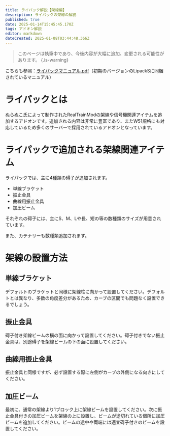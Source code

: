 ```yaml
---
title: ライパック解説【架線編】
description: ライパックの架線の解説
published: true
date: 2025-01-14T15:45:45.170Z
tags: アドオン解説
editor: markdown
dateCreated: 2025-01-08T03:44:48.366Z
---
```


> このページは執筆中であり、今後内容が大幅に追加、変更される可能性があります。
{.is-warning}

こちらも参照：<a href="https://ux.getuploader.com/HashimotoSesaku_download/download/8" target="_blank">ライパックマニュアル.pdf</a>（初期のバージョンのLipackSに同梱されているマニュアル）

# ライパックとは
ぬらぬこ氏によって制作されたRealTrainModの架線や信号機関連アイテムを追加するアドオンです。追加される内容は非常に豊富であり、またW51規格にも対応しているため多くのサーバーで採用されているアドオンとなっています。

# ライパックで追加される架線関連アイテム
ライパックでは、主に4種類の碍子が追加されます。

* 単線ブラケット
* 振止金具
* 曲線用振止金具
* 加圧ビーム

それぞれの碍子には、主にS、M、Lや長、短の等の数種類のサイズが用意されています。

また、カテナリーも数種類追加されます。
# 架線の設置方法

## 単線ブラケット
デフォルトのブラケットと同様に架線柱に向かって設置してください。デフォルトとは異なり、多数の角度差分があるため、カーブの区間でも問題なく設置できるでしょう。

## 振止金具
碍子付き架線ビームの横の面に向かって設置してください。碍子付きでない振止金具は、別途碍子を架線ビームの下の面に設置してください。

## 曲線用振止金具
振止金具と同様ですが、必ず設置する際に左側がカーブの外側になる向きにしてください。

## 加圧ビーム
最初に、通常の架線より1ブロック上に架線ビームを設置してください。次に振止金具付きの加圧ビームを架線の上に設置し、ビームが途切れている個所に加圧ビームを追加してください。ビームの途中や両端には適宜碍子付きのビームを設置してください。